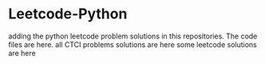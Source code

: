 # Leetcode-Python
adding the python leetcode problem solutions in this repositories. 
The code files are here.
all CTCI problems solutions are here
some leetcode solutions are here





























































































































































































































































































































































































































































































































































































































































































































































































































































































































































































































































































































































































































































